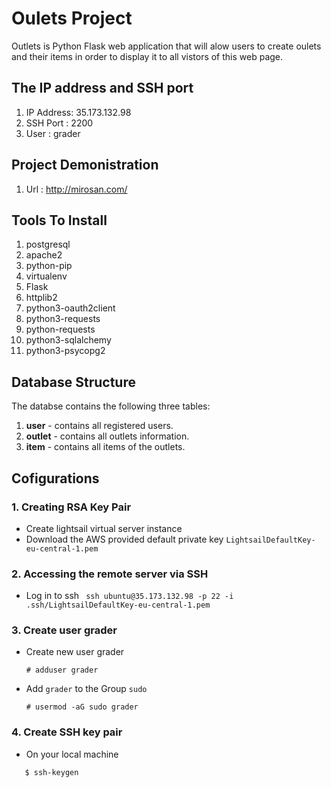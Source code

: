 
# Oulets Project

Outlets is Python Flask web application that will alow users to create oulets and their items in order to display it to all vistors of this web page.


## The IP address and SSH port

1. IP Address: 35.173.132.98
1. SSH Port  : 2200
1. User      : grader

## Project Demonistration

1. Url : http://mirosan.com/


## Tools To Install

1. postgresql
1. apache2
1. python-pip
1. virtualenv
1. Flask
1. httplib2
1. python3-oauth2client
1. python3-requests
1. python-requests
1. python3-sqlalchemy
1. python3-psycopg2

## Database Structure

The databse contains the following three tables: 
1. **user** - contains all registered users.  
1. **outlet** - contains all outlets information.
1. **item** - contains all items of the outlets.

## Cofigurations
### 1. Creating RSA Key Pair
 
- Create lightsail virtual server instance
- Download the AWS provided default private key `LightsailDefaultKey-eu-central-1.pem`

### 2. Accessing the remote server via SSH
- Log in to ssh ` ssh ubuntu@35.173.132.98 -p 22 -i .ssh/LightsailDefaultKey-eu-central-1.pem`


### 3. Create user grader

- Create new user grader

	```
	# adduser grader
	```

- Add `grader` to the Group `sudo`

	```
	# usermod -aG sudo grader
    ```
### 4. Create SSH key pair

- On your local machine 
```Open Git Bash then type
   $ ssh-keygen
  ```